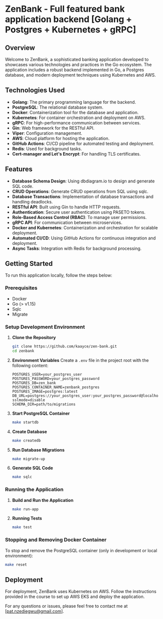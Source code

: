 # ZenBank - Full featured bank application backend [Golang + Postgres + Kubernetes + gRPC]

## Overview
Welcome to ZenBank, a sophisticated banking application developed to showcases various technologies and practices in the Go ecosystem. The application includes a robust backend implemented in Go, a Postgres database, and modern deployment techniques using Kubernetes and AWS.

## Technologies Used
- **Golang**: The primary programming language for the backend.
- **PostgreSQL**: The relational database system.
- **Docker**: Containerization tool for the database and application.
- **Kubernetes**: For container orchestration and deployment on AWS.
- **gRPC**: For high-performance communication between services.
- **Gin**: Web framework for the RESTful API.
- **Viper**: Configuration management.
- **AWS**: Cloud platform for hosting the application.
- **GitHub Actions**: CI/CD pipeline for automated testing and deployment.
- **Redis**: Used for background tasks.
- **Cert-manager and Let's Encrypt**: For handling TLS certificates.

## Features
- **Database Schema Design**: Using dbdiagram.io to design and generate SQL code.
- **CRUD Operations**: Generate CRUD operations from SQL using sqlc.
- **Database Transactions**: Implementation of database transactions and handling deadlocks.
- **RESTful API**: Built using Gin to handle HTTP requests.
- **Authentication**: Secure user authentication using PASETO tokens.
- **Role-Based Access Control (RBAC)**: To manage user permissions.
- **gRPC API**: For communication between microservices.
- **Docker and Kubernetes**: Containerization and orchestration for scalable deployment.
- **Automated CI/CD**: Using GitHub Actions for continuous integration and deployment.
- **Async Tasks**: Integration with Redis for background processing.

## Getting Started
To run this application locally, follow the steps below:

### Prerequisites
- Docker
- Go (> v1.15)
- Sqlc
- Migrate

### Setup Development Environment
1. **Clone the Repository**
   ```sh
   git clone https://github.com/kaayce/zen-bank.git
   cd zenbank
   ```

2. **Environment Variables**
   Create a `.env` file in the project root with the following content:
   ```env
   POSTGRES_USER=your_postgres_user
   POSTGRES_PASSWORD=your_postgres_password
   POSTGRES_DB=zen_bank
   POSTGRES_CONTAINER_NAME=zenbank_postgres
   POSTGRES_IMAGE=postgres:latest
   DB_URL=postgres://your_postgres_user:your_postgres_password@localhost:5434/zen_bank?sslmode=disable
   SCHEMA_DIR=path/to/migrations
   ```

3. **Start PostgreSQL Container**
   ```sh
   make startdb
   ```

4. **Create Database**
   ```sh
   make createdb
   ```

5. **Run Database Migrations**
   ```sh
   make migrate-up
   ```

6. **Generate SQL Code**
   ```sh
   make sqlc
   ```

### Running the Application
1. **Build and Run the Application**
   ```sh
   make run-app
   ```

2. **Running Tests**
   ```sh
   make test
   ```

### Stopping and Removing Docker Container
To stop and remove the PostgreSQL container (only in development or local environment):
```sh
make reset
```

## Deployment
For deployment, ZenBank uses Kubernetes on AWS. Follow the instructions provided in the course to set up AWS EKS and deploy the application.

For any questions or issues, please feel free to contact me at [pat.nzediegwu@gmail.com].